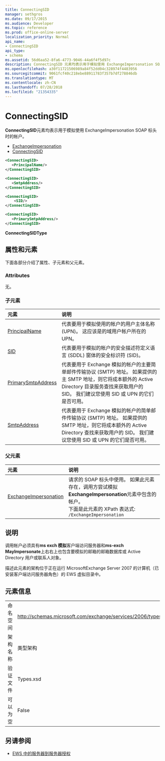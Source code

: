 ```yaml
---
title: ConnectingSID
manager: sethgros
ms.date: 09/17/2015
ms.audience: Developer
ms.topic: reference
ms.prod: office-online-server
localization_priority: Normal
api_name:
- ConnectingSID
api_type:
- schema
ms.assetid: 56d6aa52-8fa6-4773-9046-44a6f4f5d97c
description: ConnectingSID 元素均表示用于模拟使用 ExchangeImpersonation SOAP 标头时的帐户。
ms.openlocfilehash: a30f11721506989a84f52dd04c328974f4483956
ms.sourcegitcommit: 9061fcf40c218ebe88911783f357b7df278846db
ms.translationtype: MT
ms.contentlocale: zh-CN
ms.lasthandoff: 07/28/2018
ms.locfileid: "21354335"
---
```

# <a name="connectingsid"></a>ConnectingSID

**ConnectingSID**元素均表示用于模拟使用 ExchangeImpersonation SOAP 标头时的帐户。 
  
- [ExchangeImpersonation](exchangeimpersonation.md) 
- [ConnectingSID](connectingsid.md)
  
```xml
<ConnectingSID>
   <PrincipalName/>
</ConnectingSID>
```

```xml
<ConnectingSID>
   <SmtpAddress/>
</ConnectingSID>
```

```xml
<ConnectingSID>
    <SID/> 
</ConnectingSID>
```

```xml
<ConnectingSID>
   <PrimarySmtpAddress/>
</ConnectingSID>
```

**ConnectingSIDType**

## <a name="attributes-and-elements"></a>属性和元素

下面各部分介绍了属性、子元素和父元素。
  
### <a name="attributes"></a>Attributes

无。
  
### <a name="child-elements"></a>子元素

|**元素**|**说明**|
|:-----|:-----|
|[PrincipalName](principalname.md) <br/> |代表要用于模拟使用的帐户的用户主体名称 (UPN)。 这应该是的域用户帐户所在的 UPN。  <br/> |
|[SID](sid.md) <br/> |代表要用于模拟的帐户的安全描述符定义语言 (SDDL) 窗体的安全标识符 (SID)。  <br/> |
|[PrimarySmtpAddress](primarysmtpaddress.md) <br/> |代表要用于 Exchange 模拟的帐户的主要简单邮件传输协议 (SMTP) 地址。 如果提供的主 SMTP 地址，则它将成本额外的 Active Directory 目录服务查找来获取用户的 SID。 我们建议您使用 SID 或 UPN 的它们是否可用。  <br/> |
|[SmtpAddress](smtpaddress.md) <br/> |代表要用于 Exchange 模拟的帐户的简单邮件传输协议 (SMTP) 地址。 如果提供的 SMTP 地址，则它将成本额外的 Active Directory 查找来获取用户的 SID。 我们建议您使用 SID 或 UPN 的它们是否可用。  <br/> |
   
### <a name="parent-elements"></a>父元素

|**元素**|**说明**|
|:-----|:-----|
|[ExchangeImpersonation](exchangeimpersonation.md) <br/> |请求的 SOAP 标头中使用。 如果此元素存在，调用方尝试模拟**ExchangeImpersonation**元素中包含的帐户。  <br/> 下面是此元素的 XPath 表达式:    <br/>  `/ExchangeImpersonation` <br/> |
   
## <a name="remarks"></a>说明

调用帐户必须具有**ms exch 模拟**客户端访问服务器和**ms-exch MayImpersonate**上右右上也包含要模拟的邮箱的邮箱数据库或 Active Directory 用户或联系人对象。 
  
描述此元素的架构位于正在运行 MicrosoftExchange Server 2007 的计算机（已安装客户端访问服务器角色）的 EWS 虚拟目录中。
  
## <a name="element-information"></a>元素信息

|||
|:-----|:-----|
|命名空间  <br/> |http://schemas.microsoft.com/exchange/services/2006/types  <br/> |
|架构名称  <br/> |类型架构  <br/> |
|验证文件  <br/> |Types.xsd  <br/> |
|可以为空  <br/> |False  <br/> |
   
## <a name="see-also"></a>另请参阅

- [EWS 中的服务器到服务器授权](http://msdn.microsoft.com/library/f1610a20-672d-448b-8c00-5b0fbcaf31cb%28Office.15%29.aspx)

